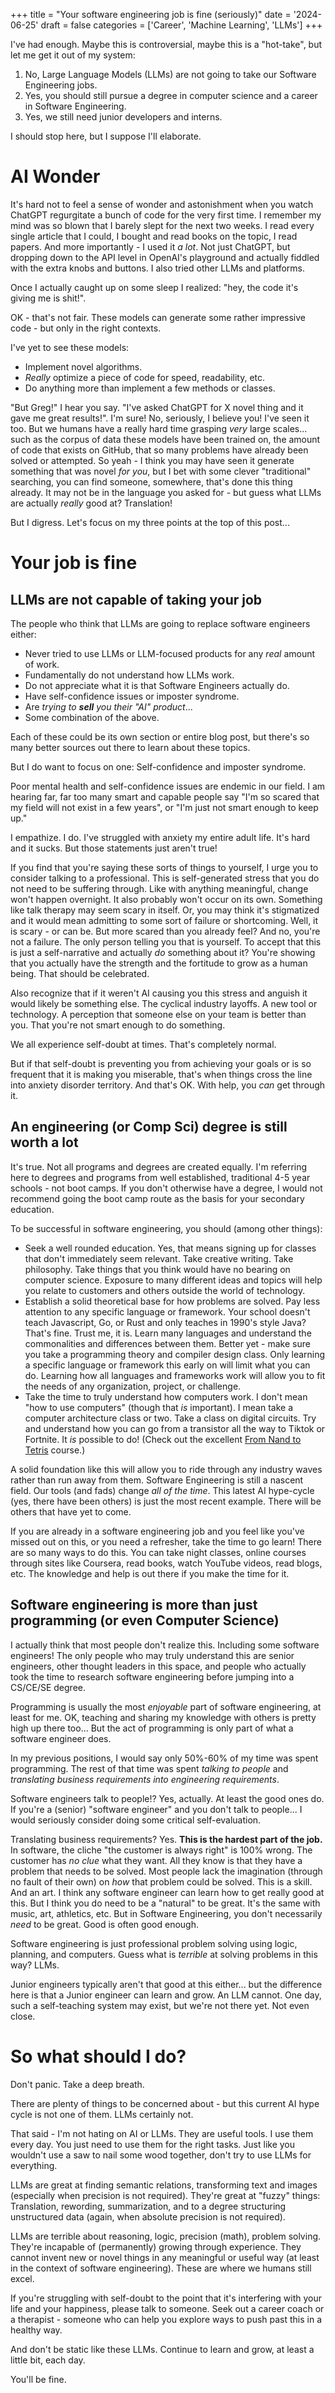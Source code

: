 +++
title = "Your software engineering job is fine (seriously)"
date = '2024-06-25'
draft = false
categories = ['Career', 'Machine Learning', 'LLMs']
+++

I've had enough. Maybe this is controversial, maybe this is a "hot-take", but let me get it out of my system:

1. No, Large Language Models (LLMs) are not going to take our Software Engineering jobs.
2. Yes, you should still pursue a degree in computer science and a career in Software Engineering.
3. Yes, we still need junior developers and interns.

I should stop here, but I suppose I'll elaborate.
<!--more-->

# AI Wonder

It's hard not to feel a sense of wonder and astonishment when you watch ChatGPT regurgitate a bunch of code for the very first time. I remember my mind was so blown that I barely slept for the next two weeks. I read every single article that I could, I bought and read books on the topic, I read papers. And more importantly - I used it _a lot_. Not just ChatGPT, but dropping down to the API level in OpenAI's playground and actually fiddled with the extra knobs and buttons. I also tried other LLMs and platforms.

Once I actually caught up on some sleep I realized: "hey, the code it's giving me is shit!".

OK - that's not fair. These models can generate some rather impressive code - but only in the right contexts.

I've yet to see these models:

- Implement novel algorithms.
- _Really_ optimize a piece of code for speed, readability, etc.
- Do anything more than implement a few methods or classes.

"But Greg!" I hear you say. "I've asked ChatGPT for X novel thing and it gave me great results!". I'm sure! No, seriously, I believe you! I've seen it too. But we humans have a really hard time grasping *very* large scales... such as the corpus of data these models have been trained on, the amount of code that exists on GitHub, that so many problems have already been solved or attempted. So yeah - I think you may have seen it generate something that was novel *for you*, but I bet with some clever "traditional" searching, you can find someone, somewhere, that's done this thing already. It may not be in the language you asked for - but guess what LLMs are actually *really* good at? Translation!

But I digress. Let's focus on my three points at the top of this post...

# Your job is fine

## LLMs are not capable of taking your job

The people who think that LLMs are going to replace software engineers either:

- Never tried to use LLMs or LLM-focused products for any _real_ amount of work.
- Fundamentally do not understand how LLMs work.
- Do not appreciate what it is that Software Engineers actually do.
- Have self-confidence issues or imposter syndrome.
- Are _trying to **sell** you their "AI" product_...
- Some combination of the above.

Each of these could be its own section or entire blog post, but there's so many better sources out there to learn about these topics.

But I do want to focus on one: Self-confidence and imposter syndrome.

Poor mental health and self-confidence issues are endemic in our field. I am hearing far, far too many smart and capable people say "I'm so scared that my field will not exist in a few years", or "I'm just not smart enough to keep up."

I empathize. I do. I've struggled with anxiety my entire adult life. It's hard and it sucks. But those statements just aren't true!

If you find that you're saying these sorts of things to yourself, I urge you to consider talking to a professional. This is self-generated stress that you do not need to be suffering through. Like with anything meaningful, change won't happen overnight. It also probably won't occur on its own. Something like talk therapy may seem scary in itself. Or, you may think it's stigmatized and it would mean admitting to some sort of failure or shortcoming. Well, it is scary - or can be. But more scared than you already feel? And no, you're not a failure. The only person telling you that is yourself. To accept that this is just a self-narrative and actually *do* something about it? You're showing that you actually have the strength and the fortitude to grow as a human being. That should be celebrated.

Also recognize that if it weren't AI causing you this stress and anguish it would likely be something else. The cyclical industry layoffs. A new tool or technology. A perception that someone else on your team is better than you. That you're not smart enough to do something.

We all experience self-doubt at times. That's completely normal.

But if that self-doubt is preventing you from achieving your goals or is so frequent that it is making you miserable, that's when things cross the line into anxiety disorder territory. And that's OK. With help, you *can* get through it.

## An engineering (or Comp Sci) degree is still worth a lot

It's true. Not all programs and degrees are created equally. I'm referring here to degrees and programs from well established, traditional 4-5 year schools - not boot camps. If you don't otherwise have a degree, I would not recommend going the boot camp route as the basis for your secondary education.

To be successful in software engineering, you should (among other things):

- Seek a well rounded education. Yes, that means signing up for classes that don't immediately seem relevant. Take creative writing. Take philosophy. Take things that you think would have no bearing on computer science. Exposure to many different ideas and topics will help you relate to customers and others outside the world of technology.
- Establish a solid theoretical base for how problems are solved. Pay less attention to any specific language or framework. Your school doesn't teach Javascript, Go, or Rust and only teaches in 1990's style Java? That's fine. Trust me, it is. Learn many languages and understand the commonalities and differences between them. Better yet - make sure you take a programming theory and compiler design class. Only learning a specific language or framework this early on will limit what you can do. Learning how all languages and frameworks work will allow you to fit the needs of any organization, project, or challenge.
- Take the time to truly understand how computers work. I don't mean "how to use computers" (though that _is_ important). I mean take a computer architecture class or two. Take a class on digital circuits. Try and understand how you can go from a transistor all the way to Tiktok or Fortnite. It *is* possible to do! (Check out the excellent [From Nand to Tetris](https://www.nand2tetris.org/) course.)

A solid foundation like this will allow you to ride through any industry waves rather than run away from them. Software Engineering is still a nascent field. Our tools (and fads) change *all of the time*. This latest AI hype-cycle (yes, there have been others) is just the most recent example. There will be others that have yet to come.

If you are already in a software engineering job and you feel like you've missed out on this, or you need a refresher, take the time to go learn! There are so many ways to do this. You can take night classes, online courses through sites like Coursera, read books, watch YouTube videos, read blogs, etc. The knowledge and help is out there if you make the time for it.


## Software engineering is more than just programming (or even Computer Science)

I actually think that most people don't realize this. Including some software engineers! The only people who may truly understand this are senior engineers, other thought leaders in this space, and people who actually took the time to research software engineering before jumping into a CS/CE/SE degree.

Programming is usually the most *enjoyable* part of software engineering, at least for me. OK, teaching and sharing my knowledge with others is pretty high up there too... But the act of programming is only part of what a software engineer does.

In my previous positions, I would say only 50%-60% of my time was spent programming. The rest of that time was spent *talking to people* and *translating business requirements into engineering requirements*.

Software engineers talk to people!? Yes, actually. At least the good ones do. If you're a (senior) "software engineer" and you don't talk to people... I would seriously consider doing some critical self-evaluation.

Translating business requirements? Yes. **This is the hardest part of the job.** In software, the cliche "the customer is always right" is 100% wrong. The customer has *no clue* what they want. All they know is that they have a problem that needs to be solved. Most people lack the imagination (through no fault of their own) on *how* that problem could be solved. This is a skill. And an art. I think any software engineer can learn how to get really good at this. But I think you do need to be a "natural" to be great. It's the same with music, art, athletics, etc. But in Software Engineering, you don't necessarily *need* to be great. Good is often good enough.

Software engineering is just professional problem solving using logic, planning, and computers. Guess what is *terrible* at solving problems in this way? LLMs.

Junior engineers typically aren't that good at this either... but the difference here is that a Junior engineer can learn and grow. An LLM cannot. One day, such a self-teaching system may exist, but we're not there yet. Not even close.

# So what should I do?

Don't panic. Take a deep breath.

There are plenty of things to be concerned about - but this current AI hype cycle is not one of them. LLMs certainly not.

That said - I'm not hating on AI or LLMs. They are useful tools. I use them every day. You just need to use them for the right tasks. Just like you wouldn't use a saw to nail some wood together, don't try to use LLMs for everything.

LLMs are great at finding semantic relations, transforming text and images (especially when precision is not required). They're great at "fuzzy" things: Translation, rewording, summarization, and to a degree structuring unstructured data (again, when absolute precision is not required).

LLMs are terrible about reasoning, logic, precision (math), problem solving. They're incapable of (permanently) growing through experience. They cannot invent new or novel things in any meaningful or useful way (at least in the context of software engineering). These are where we humans still excel.

If you're struggling with self-doubt to the point that it's interfering with your life and your happiness, please talk to someone. Seek out a career coach or a therapist - someone who can help you explore ways to push past this in a healthy way.

And don't be static like these LLMs. Continue to learn and grow, at least a little bit, each day.

You'll be fine.